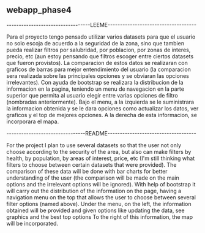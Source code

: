 ## webapp_phase4

----------------------------------LEEME------------------------------------

Para el proyecto tengo pensado utilizar varios datasets para que 
el usuario no solo escoja de acuerdo a la seguridad de la zona,
sino que tambien pueda realizar filtros por salubridad, por poblacion, por
zonas de interes, precio, etc (aun estoy pensando que filtros escoger
entre ciertos datasets que fueron provistos). La comparacion de estos
datos se realizaran con graficos de barras para mejor entendimiento
del usuario (la comparacion sera realizada sobre las principales opciones
y se obviaran las opciones irrelevantes). Con ayuda de bootstrap se 
realizara la distribucion de la informacion en la pagina, teniendo un 
menu de navegacion en la parte superior que permita al usuario elegir
entre varias opciones de filtro (nombradas anteriormente). Bajo el menu, 
a la izquierda se le suministrara la informacion obtenida y se le dara
opciones como actualizar los datos, ver graficos y el top de mejores
opciones. A la derecha de esta informacion, se incorporara el mapa.

--------------------------------README------------------------------------

For the project I plan to use several datasets so that
the user not only choose according to the security of the area,
but also can make filters by health, by population, by
areas of interest, price, etc (I'm still thinking what filters to choose
between certain datasets that were provided). The comparison of these
data will be done with bar charts for better understanding
of the user (the comparison will be made on the main options
and the irrelevant options will be ignored). With help of bootstrap it
will carry out the distribution of the information on the page, having a
navigation menu on the top that allows the user to choose
between several filter options (named above). Under the menu,
on the left, the information obtained will be provided and given
options like updating the data, see graphics and the best top
options To the right of this information, the map will be incorporated.